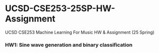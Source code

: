 # UCSD-CSE253-25SP-HW-Assignment
UCSD CSE253 Machine Learning For Music HW &amp; Assignment (25 Spring)

### HW1: Sine wave generation and binary classification